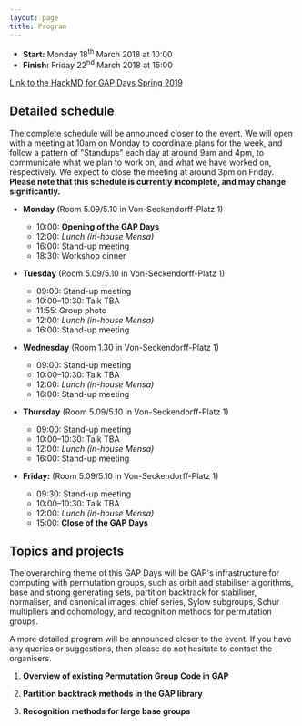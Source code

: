 ```yaml
---
layout: page
title: Program
---
```


* __Start:__ Monday 18<sup>th</sup> March 2018 at 10:00
* __Finish:__ Friday 22<sup>nd</sup> March 2018 at 15:00

[Link to the HackMD for GAP Days Spring
2019](https://hackmd.io/9ctY1jNaTiOm2-eUUQOjlw)

## Detailed schedule

The complete schedule will be announced closer to the event.  We will open with
a meeting at 10am on Monday to coordinate plans for the week, and follow a
pattern of "Standups" each day at around 9am and 4pm, to communicate what we
plan to work on, and what we have worked on, respectively.  We expect to close
the meeting at around 3pm on Friday. **Please note that this schedule is
currently incomplete, and may change significantly.**

- **Monday** (Room 5.09/5.10 in Von-Seckendorff-Platz 1)
  - 10:00: **Opening of the GAP Days**
  - 12:00: *Lunch (in-house Mensa)*
  - 16:00: Stand-up meeting
  - 18:30: Workshop dinner

- **Tuesday** (Room 5.09/5.10 in Von-Seckendorff-Platz 1)
  - 09:00: Stand-up meeting
  - 10:00–10:30: Talk TBA
  - 11:55: Group photo
  - 12:00: *Lunch (in-house Mensa)*
  - 16:00: Stand-up meeting

- **Wednesday** (Room 1.30 in Von-Seckendorff-Platz 1)
  - 09:00: Stand-up meeting
  - 10:00–10:30: Talk TBA
  - 12:00: *Lunch (in-house Mensa)*
  - 16:00: Stand-up meeting

- **Thursday** (Room 5.09/5.10 in Von-Seckendorff-Platz 1)
  - 09:00: Stand-up meeting
  - 10:00–10:30: Talk TBA
  - 12:00: *Lunch (in-house Mensa)*
  - 16:00: Stand-up meeting

- **Friday:** (Room 5.09/5.10 in Von-Seckendorff-Platz 1)
  - 09:30: Stand-up meeting
  - 10:00–10:30: Talk TBA
  - 12:00: *Lunch (in-house Mensa)*
  - 15:00: **Close of the GAP Days**

## Topics and projects

The overarching theme of this GAP Days will be GAP's infrastructure for
computing with permutation groups, such as orbit and stabiliser algorithms, base
and strong generating sets, partition backtrack for stabiliser, normaliser, and
canonical images, chief series, Sylow subgroups, Schur multipliers and
cohomology, and recognition methods for permutation groups.

A more detailed program will be announced closer to the event. If you have any
queries or suggestions, then please do not hesitate to contact the organisers.

1. __Overview of existing Permutation Group Code in GAP__

2. __Partition backtrack methods in the GAP library__

3. __Recognition methods for large base groups__

